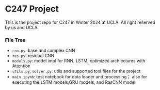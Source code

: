 # C247 Project

This is the project repo for C247 in Winter 2024 at UCLA. All right reserved by us and UCLA.

### File Tree
* `cnn.py`: base and complex CNN
* `res.py`: residual CNN
* `models.py`: model impl for RNN, LSTM, optimized archiectures with Attention
* `utils.py`, `solver.py`: utils and supported tool files for the project
* `main.ipynb`: test notebook for data loader and processing； also for executing the LSTM models,GRU models, and RasCNN model

